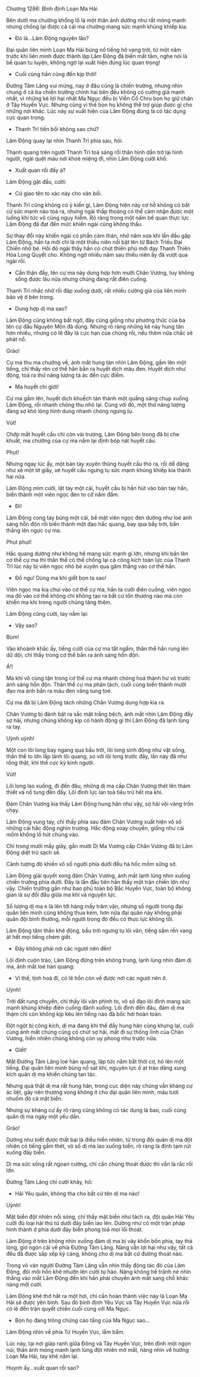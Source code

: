 




Chương 1286: Bình định Loạn Ma Hải


Bên dưới ma chưởng khổng lồ là một thân ảnh dường như rất mỏng manh nhưng chống lại được cả cái ma chưởng mang sức mạnh khủng khiếp kia.

- Đó là…Lâm Động nguyên lão?

Đại quân liên minh Loạn Ma Hải bùng nổ tiếng hô vang trời, từ một năm trước khi liên minh được thành lập Lâm Động đã biến mất tăm, nghe nói là bế quan tu luyện, không ngờ lại xuất hiện đúng lúc quan trọng!

- Cuối cùng hắn cũng đến kịp thời!

Đường Tâm Lăng vui mừng, nay ở đâu cũng là chiến trường, nhưng nhìn chung ở cả ba chiến trường chính hai bên đều không có cường giả mạnh nhất, vì những kẻ lợi hại nhất Ma Ngục đều bị Viễn Cổ Chru bọn họ giữ chân ở Tây Huyền Vực. Nhưng cũng vì thế bọn họ không thể trợ giúp được gì cho những nơi khác. Lúc này sự xuất hiện của Lâm Động đúng là có tác dụng cực quan trọng.

- Thanh Trĩ tiền bối không sao chứ?

Lâm Động quay lại nhìn Thanh Trĩ phía sau, hỏi.

Thanh quang trên người Thanh Trĩ toả sáng rồi thân hình dần trở lại hình người, ngài quệt máu nơi khoé miệng đi, nhìn Lâm Động cười khổ:

- Xuất quan rồi đấy à?

Lâm Động gật đầu, cười:

- Cứ giao tên to xác này cho vãn bối.

Thanh Trĩ cũng không có ý kiến gì, Lâm Động hiện này cơ hồ không có bất cứ sức mạnh nào toả ra, nhưng ngài thấp thoáng có thể cảm nhận được một luồng khí tức vô cùng nguy hiểm. Rõ ràng trong một năm bế quan thực lực Lâm Động đã đạt đến mức khiến ngài cũng không thấu.

Sự thay đổi này khiến ngài có phần cảm thán, nhớ năm xưa khi lần đầu gặp Lâm Động, hắn ta mới chỉ là một thiếu niên nổi bật lên từ Bách Triều Đại Chiến nhỏ bé. Hồi đó ngài thấy hắn có chút thiên phú mới dạy Thanh Thiên Hóa Long Quyết cho. Không ngờ nhiều năm sau thiếu niên ấy đã vượt qua ngài rồi.

- Cẩn thận đấy, tên cự ma này dung hợp hơn mười Chân Vương, tuy không sống được lâu nữa nhưng chúng đang rất điên cuồng.

Thanh Trĩ nhắc nhở rồi đáp xuống dưới, rất nhiều cường giả của liên minh bảo vệ ở bên trong.

- Dung hợp dị ma sao?

Lâm Động cũng không bất ngờ, đây cũng giống như phương thức của ba tên cự đầu Nguyên Môn đã dùng. Nhưng rõ ràng những kẻ này hung tàn hơn nhiều, nhưng có lẽ đây là cực hạn của chúng rồi, nếu thêm nữa chắc sẽ phát nổ.

Grào!

Cự ma thu ma chưởng về, ánh mắt hung tàn nhìn Lâm Động, gầm lên một tiếng, chỉ thấy rên cơ thể hắn bắn ra huyết dịch màu đen. Huyết dịch như động, toả ra thứ năng lượng tà ác đến cực điểm.

- Ma huyết chi giới!

Cự ma gầm lên, huyết dịch khuếch tán thành một quầng sáng chụp xuống Lâm Động, rồi nhanh chóng thu nhỏ lại. Cùng với đó, một thứ năng lượng đáng sợ khó lòng hình dung nhanh chóng ngưng tụ.

Vút!

Chớp mắt huyết cầu chỉ còn vài trượng, Lâm Động bên trong đã bị che khuất, ma chưởng của cự ma nắm lại định bóp nát huyết cầu.

Phụt!

Nhưng ngay lúc ấy, một bàn tay xuyên thủng huyết cầu thò ra, rồi dễ dàng như xé một tờ giấy, xé huyết cầu ngưng tụ sức mạnh khủng khiếp kia thành hai nửa.

Lâm Động mỉm cười, lật tay một cái, huyết cầu bị hắn hút vào bàn tay hắn, biến thành một viên ngọc đen to cỡ nắm đấm.

- Đi!

Lâm Động cong tay búng một cái, bề mặt viên ngọc đen dường như loé anh sáng hỗn độn rồi biến thành một đạo hắc quang, bay qua bầy trời, bắn thẳng lên ngực cự ma.

Phụt phụt!

Hắc quang dường như không hề mang sức mạnh gì lớn, nhưng khi bắn lên cơ thể cự ma thì thân thể có thể chống lại cả công kích toàn lực của Thanh Trĩ lúc này bị viên ngọc nhỏ bé xuyên qua găm thẳng vào cơ thể hắn.

- Đồ ngu! Dùng ma khí giết bọn ta sao!

Viên ngọc ma kia chui vào cơ thể cự ma, hắn ta cười điên cuồng, viên ngọc ma đó vào cơ thể không chỉ không tạo ra bất cứ tổn thương nào mà còn khiến ma khí trong người chúng tăng thêm.

Lâm Động cũng cười, tay nắm lại:

- Vậy sao?

Bùm!

Vào khoảnh khắc ấy, tiếng cười của cự ma tắt ngấm, thân thể hắn rung lên dữ dội, chỉ thấy trong cơ thể bắn ra ánh sáng hỗn độn.

Á!!

Ma khí vô cùng tận trong cơ thể cự ma nhanh chóng hoá thành hư vô trước ánh sáng hỗn độn. Thân thể cự ma phân tách, cuối cùng biến thành mười đạo ma ảnh bắn ra máu đen văng tung toé.

Cự ma đã bị Lâm Động tách những Chân Vương dung hợp kia ra.

Chân Vương bị đánh bật ra sắc mặt trắng bệch, ánh mắt nhìn Lâm Động đầy sợ hãi, nhưng chúng không kịp có hành động gì thì Lâm Động đã lạnh lùng ra tay.

Uỳnh uỳnh!

Một con lôi long bay ngang qua bầu trời, lôi long sinh động như vật sống, thân thể to lớn lấp lánh lôi quang, so với lôi long trước đây, lần này đã như rồng thật, khí thế cực kỳ kinh người.

Vút!

Lôi long lao xuống, đi đến đâu, những dị ma cấp Chân Vương thét lên thảm thiết và nổ tung đến đấy. Lôi đình lực lan toả tiêu trừ hết ma khí.

Đám Chân Vương kia thấy Lâm Động hung hãn như vậy, sợ hãi vội vàng trốn chạy.

Lâm Động vung tay, chỉ thấy phía sau đám Chân Vương xuất hiện vô số những cái hắc động nghìn trượng. Hắc động xoay chuyển, giống như cái mồm khổng lồ hút chúng vào.

Chỉ trong mười mấy giây, gần mười Dị Ma Vương cấp Chân Vương đã bị Lâm Động diệt trừ sạch sẽ.

Cảnh tượng đó khiến vô số người phía dưới đều há hốc mồm sững sờ.

Lâm Động giải quyết xong đám Chân Vương, ánh mắt lạnh lùng nhìn xuống chiến trướng phía dưới. Đây là lần đầu tiên hắn thấy một trận chiến lớn như vậy. Chiến trường gần như bao phủ toàn bộ Bắc Huyền Vực, toàn bộ không gian là sự đối đầu giữa ma khí và nguyên lực.

Số lượng dị ma e là lên tới hàng mấy trăm vặn, nhưng số người trong đại quân liên minh cũng không thua kém, hơn nữa đại quân này không phải quân đội bình thường, mỗi người trong đó đều có thực lực không tồi.

Lâm Động tâm thần khẽ động, bầu trời ngưng tụ lôi vân, tiếng sầm rền vang át hết mọi tiếng chém giết.

- Đây không phải nơi các ngươi nên đến!

Lôi đình cuộn trào, Lâm Động đứng trên không trung, lạnh lùng nhìn đám dị ma, ánh mắt loé hàn quang:

- Vì thế, tịnh hoá đi, có lẽ hồn còn về được nơi các ngươi nên ở.

Uỳnh!

Trời đất rung chuyển, chỉ thấy lôi vân phình to, vô số đạo lôi đình mang sức mạnh khủng khiếp điên cuống đánh xuống. Lôi đình đến đâu, đám dị ma thậm chí còn không kịp kêu lên tiếng nào đã bốc hơi hoàn toàn.

Đột ngột bị công kích, dị ma đang khí thế đầy hung hãn cũng khựng lại, cuối cùng ánh mắt chúng cũng có chút sợ hãi, mất đi sự thống lĩnh của Chân Vương, hiển nhiên chúng không còn uy phong như trước nữa.

- Giết!

Mắt Đường Tâm Lăng loé hàn quang, lập tức nắm bắt thời cơ, hô lên một tiếng. Đại quân liên minh bùng nổ sát khí, nguyên lực ồ ạt trào dâng xung kích quân dị ma khiến chúng tan tác.

Nhưng quả thật dị ma rất hung hãn, trong cục diện này chúng vẫn kháng cự ác liệt, gây nên thương vong không ít cho đại quân liên minh, máu tươi nhuốm đỏ cả mặt biển.

Nhưng sự kháng cự ấy rõ ràng cũng không có tác dụng là bao, cuối cùng quân dị ma ngày một yếu dần.

Grào!

Dường như biết được thất bại là điều hiển nhiên, từ trong đội quân dị ma đột nhiên có tiếng gầm thét, vô số dị ma lao xuống biển, rõ ràng là định tạm rút xuống đáy biển.

Dị ma sức sống rất ngoan cường, chỉ cần chúng thoát được thì vẫn là rắc rối lớn.

Đường Tâm Lăng chỉ cười khảy, hô:

- Hải Yêu quân, không tha cho bất cứ tên dị ma nào!

Uỳnh!

Mặt biển đột nhiên nổi sóng, chỉ thấy mặt biển như tách ra, đội quân Hải Yêu cưỡi đủ loại hải thú từ dưới đáy biển lao lên. Dường như có một trận pháp hình thành ở phía dưới đáy biển phong toả mọi lối thoát.

Lâm Động ở trên không nhìn xuống đám dị ma bị vây khốn bốn phía, tay thả lỏng, giơ ngón cái về phía Đường Tâm Lăng. Nàng vẫn lợi hại như vậy, tất cả đều đã được sắp xếp kỹ càng, không cho dị ma bất cứ đường thoát nào.

Trong vô vàn người Đường Tâm Lăng vẫn nhìn thấy động tác đó của Lâm Động, đôi môi hồn khẽ nhướn lên cười tự hào. Nàng không hề tránh né nhìn thẳng vào mắt Lâm Động đến khi hắn phải chuyển ánh mắt sang chỗ khác nàng mới cười.

Lâm Động khẽ thở hắt ra một hơi, chỉ cần hoàn thành việc này là Loạn Ma Hải sẽ được yên bình. Sau đó bình định Yêu Vực và Tây Huyền Vực nữa rồi có lẽ đến trận quyết chiến cuối cùng với Ma Ngục.

- Bọn họ đang trông chừng cao tầng của Ma Ngục sao…

Lâm Động nhìn về phía Tứ Huyền Vực, lẩm bẩm.

Lúc này, tại nơi giáp ranh giữa Đông và Tây Huyền Vực, trên đỉnh một ngọn núi, thân ảnh mỏng manh lạnh lùng đột nhiên mở mắt, nàng nhìn về hướng Loạn Ma Hải, tay khẽ nắm lại.

Huynh ấy…xuất quan rồi sao?




